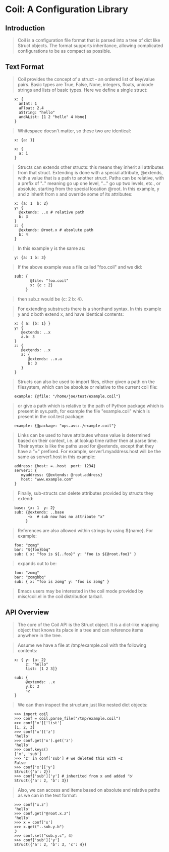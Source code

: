# Coil: A Configuration Library #

## Introduction ##

> Coil is a configuration file format that is parsed into a tree of
> dict like Struct objects. The format supports inheritance, allowing
> complicated configurations to be as compact as possible.


## Text Format ##

> Coil provides the concept of a struct - an ordered list of key/value
> pairs. Basic types are True, False, None, integers, floats, unicode
> strings and lists of basic types. Here we define a single struct:
```
    x: {
      anInt: 1
      aFloat: 2.4
      aString: "hello"
      andAList: [1 2 "hello" 4 None]
    }
```
> Whitespace doesn't matter, so these two are identical:
```
    x: {a: 1}
   
    x: {
      a: 1
    }
```
> Structs can extends other structs: this means they inherit all
> attributes from that struct. Extending is done with a special
> attribute, @extends, with a value that is a path to another struct.
> Paths can be relative, with a prefix of ".." meaning go up one level,
> "..." go up two levels, etc., or absolute, starting from the special
> location @root.  In this example, y and z inherit from x and override
> some of its attributes:
```
    x: {a: 1  b: 2}
    y: {
      @extends: ..x # relative path
      b: 3
    }
    z: {
      @extends: @root.x # absolute path
      b: 4
    }
```
> In this example y is the same as:
```
    y: {a: 1 b: 3}
```
> If the above example was a file called "foo.coil" and we did:
```
    sub: {
           @file: "foo.coil"
           x: {c : 2}
         }
```
> then sub.z  would be {c: 2 b: 4}.

> For extending substructs there is a shorthand syntax. In this example
> y and z both extend x, and have identical contents:
```
    x: { a: {b: 1} }
    y: {
       @extends: ..x
       a.b: 3
    }
    z: {
       @extends: ..x
       a: {
          @extends: ..x.a
          b: 3
       }
    }
```
> Structs can also be used to import files, either given a path on the
> filesystem, which can be absolute or relative to the current coil
> file:
```
    example: {@file: "/home/joe/test/example.coil"}
```
> or give a path which is relative to the path of Python package which
> is present in sys.path, for example the file "example.coil" which is
> present in the coil.test package:
```
    example: {@package: "ops.avs:./example.coil"}
```
> Links can be used to have attributes whose value is determined based
> on their context, i.e. at lookup time rather then at parse time.
> Their syntax is like the paths used for @extends, except that they
> have a "=" prefixed. For example, server1.myaddress.host will be the
> same as server1.host in this example:
```
    address: {host: =..host  port: 1234}
    server1: {
       myaddress: {@extends: @root.address}
       host: "www.example.com"
    }
```
> Finally, sub-structs can delete attributes provided by structs they
> extend:
```
    base: {x: 1  y: 2}
    sub: {@extends: ..base
          ~x  # sub now has no attribute "x"
         }
```
> References are also allowed within strings by using ${name}. For
> example:
```
    foo: "zomg"
    bar: "${foo}bbq"
    sub: { x: "foo is ${..foo}" y: "foo is ${@root.foo}" }
```
> expands out to be:
```
    foo: "zomg"
    bar: "zomgbbq"
    sub: { x: "foo is zomg" y: "foo is zomg" }
```
> Emacs users may be interested in the coil mode provided by
> misc/coil.el in the coil distribution tarball.

## API Overview ##

> The core of the Coil API is the Struct object. It is a dict-like
> mapping object that knows its place in a tree and can reference items
> anywhere in the tree.

> Assume we have a file at /tmp/example.coil with the following
> contents:
```
    x: { y: {a: 2}
         z: "hello"
         list: [1 2 3]}
   
    sub: {
         @extends: ..x
         y.b: 3
         ~z
    }
```
> We can then inspect the structure just like nested dict objects:
```
    >>> import coil
    >>> conf = coil.parse_file("/tmp/example.coil")
    >>> conf['x']['list']
    [1, 2, 3]
    >>> conf['x']['z']
    'hello'
    >>> conf.get('x').get('z')
    'hello'
    >>> conf.keys()
    ['x', 'sub']
    >>> 'z' in conf['sub'] # we deleted this with ~z
    False
    >>> conf['x']['y']
    Struct({'a': 2})
    >>> conf['sub']['y'] # inherited from x and added 'b'
    Struct({'a': 2, 'b': 3})
```
> Also, we can access and items based on absolute and relative paths as
> we can in the text format:
```
    >>> conf['x.z']
    'hello'
    >>> conf.get("@root.x.z")
    'hello'
    >>> x = conf['x']
    >>> x.get("..sub.y.b")
    3
    >>> conf.set("sub.y.c", 4)
    >>> conf['sub']['y']
    Struct({'a': 2, 'b': 3, 'c': 4})
```